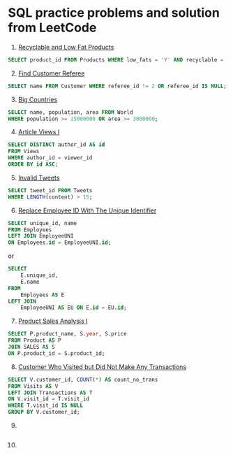 # SQL practice problems and solution from LeetCode

1. [Recyclable and Low Fat Products](https://leetcode.com/problems/recyclable-and-low-fat-products/)

```sql
SELECT product_id FROM Products WHERE low_fats = 'Y' AND recyclable = 'Y';
```

2. [Find Customer Referee](https://leetcode.com/problems/find-customer-referee/)

```sql
SELECT name FROM Customer WHERE referee_id != 2 OR referee_id IS NULL;
```

3. [Big Countries](https://leetcode.com/problems/big-countries/)

```sql
SELECT name, population, area FROM World 
WHERE population >= 25000000 OR area >= 3000000;
```

4. [Article Views I](https://leetcode.com/problems/article-views-i/)

```sql
SELECT DISTINCT author_id AS id 
FROM Views
WHERE author_id = viewer_id
ORDER BY id ASC;
```

5. [Invalid Tweets](https://leetcode.com/problems/invalid-tweets/)

```sql
SELECT tweet_id FROM Tweets
WHERE LENGTH(content) > 15;
```

6. [Replace Employee ID With The Unique Identifier](https://leetcode.com/problems/replace-employee-id-with-the-unique-identifier/)

```sql
SELECT unique_id, name
FROM Employees
LEFT JOIN EmployeeUNI
ON Employees.id = EmployeeUNI.id;
```

or

```sql
SELECT 
    E.unique_id, 
    E.name
FROM 
    Employees AS E
LEFT JOIN 
    EmployeeUNI AS EU ON E.id = EU.id;
```

7. [Product Sales Analysis I](https://leetcode.com/problems/product-sales-analysis-i/)

```sql
SELECT P.product_name, S.year, S.price
FROM Product AS P
JOIN SALES AS S
ON P.product_id = S.product_id;
```

8. [Customer Who Visited but Did Not Make Any Transactions](https://leetcode.com/problems/customer-who-visited-but-did-not-make-any-transactions/)

```sql
SELECT V.customer_id, COUNT(*) AS count_no_trans
FROM Visits AS V
LEFT JOIN Transactions AS T
ON V.visit_id = T.visit_id
WHERE T.visit_id IS NULL
GROUP BY V.customer_id;
```

9. []()

```sql

```

10. []()

```sql

```
